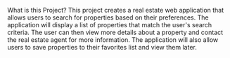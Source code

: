 What is this Project?
This project creates a real estate web application that allows users to search for properties based on their preferences. The application will display a list of properties that match the user's search criteria. The user can then view more details about a property and contact the real estate agent for more information. The application will also allow users to save properties to their favorites list and view them later.